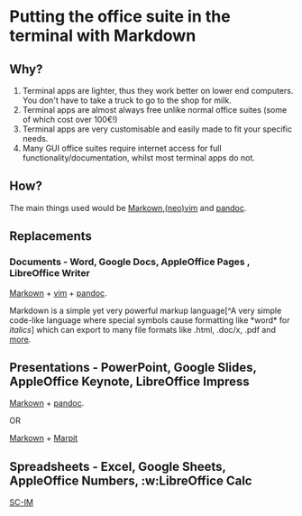 # Putting the office suite in the terminal with Markdown

## Why?

1. Terminal apps are lighter, thus they work better on lower end computers. You don't have to take a truck to go to the shop for milk.
2. Terminal apps are almost always free unlike normal office suites (some of which cost over 100€!)
3. Terminal apps are very customisable and easily made to fit your specific needs.
4. Many GUI office suites require internet access for full functionality/documentation, whilst most terminal apps do not.

## How?

The main things used would be [Markown](https://pandoc.org/MANUAL.html#pandocs-markdown),[(neo)vim](https://github.com/neovim/neovim) and [pandoc](https://pandoc.org).

## Replacements

### Documents - Word, Google Docs, AppleOffice Pages , LibreOffice Writer

[Markown](https://pandoc.org/MANUAL.html#pandocs-markdown) + [vim](https://github.com/neovim/neovim) +  [pandoc](https://pandoc.org).

Markdown is a simple yet very powerful markup language[^A very simple code-like language where special symbols cause formatting like \*word\* for *italics*] which can export to many file formats like .html, .doc/x, .pdf and [more](https://pandoc.org#about-pandoc).

## Presentations - PowerPoint, Google Slides, AppleOffice Keynote, LibreOffice Impress

[Markown](https://pandoc.org/MANUAL.html#pandocs-markdown) + [pandoc](https://pandoc.org).

OR

[Markown](https://pandoc.org/MANUAL.html#pandocs-markdown) + [Marpit](https://github.com/marp-team/marp-cli)

## Spreadsheets - Excel, Google Sheets, AppleOffice Numbers, :w:LibreOffice Calc

[SC-IM](https://github.com/andmarti1424/sc-im)





